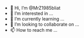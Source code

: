 - 👋 Hi, I’m @MrZ1985bliat
- 👀 I’m interested in ...
- 🌱 I’m currently learning ...
- 💞️ I’m looking to collaborate on ...
- 📫 How to reach me ...

<!---
MrZ1985bliat/MrZ1985bliat is a ✨ special ✨ repository because its `README.md` (this file) appears on your GitHub profile.
You can click the Preview link to take a look at your changes.
--->
